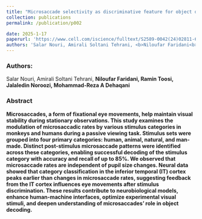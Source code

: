 ```yaml
---
title: "Microsaccade selectivity as discriminative feature for object decoding"
collection: publications
permalink: /publication/p002

date: 2025-1-17
paperurl: 'https://www.cell.com/iscience/fulltext/S2589-0042(24)02811-6'
authors: 'Salar Nouri, Amirali Soltani Tehrani, <b>Niloufar Faridani<b> , Ramin Toosi, Jalaledin Noroozi, Mohammad-Reza A Dehaqani'
---
```


<h3> Authors: </h3>
Salar Nouri, Amirali Soltani Tehrani, <b>Niloufar Faridani<b>, Ramin Toosi, Jalaledin Noroozi, Mohammad-Reza A Dehaqani

<h3> Abstract </h3>
Microsaccades, a form of fixational eye movements, help maintain visual stability during stationary observations. This study examines the modulation of microsaccadic rates by various stimulus categories in monkeys and humans during a passive viewing task. Stimulus sets were grouped into four primary categories: human, animal, natural, and man-made. Distinct post-stimulus microsaccade patterns were identified across these categories, enabling successful decoding of the stimulus category with accuracy and recall of up to 85%. We observed that microsaccade rates are independent of pupil size changes. Neural data showed that category classification in the inferior temporal (IT) cortex peaks earlier than changes in microsaccade rates, suggesting feedback from the IT cortex influences eye movements after stimulus discrimination. These results contribute to neurobiological models, enhance human-machine interfaces, optimize experimental visual stimuli, and deepen understanding of microsaccades’ role in object decoding.
